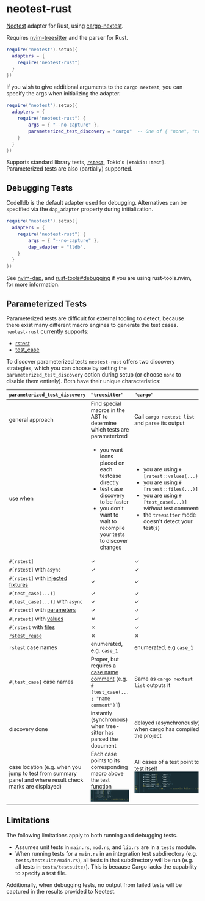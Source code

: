 # neotest-rust

[Neotest](https://github.com/rcarriga/neotest) adapter for Rust, using
[cargo-nextest](https://nexte.st/).

Requires [nvim-treesitter](https://github.com/nvim-treesitter/nvim-treesitter)
and the parser for Rust.

```lua
require("neotest").setup({
  adapters = {
    require("neotest-rust")
  }
})
```

If you wish to give additional arguments to the `cargo nextest`,
you can specify the args when initializing the adapter.

```lua
require("neotest").setup({
  adapters = {
    require("neotest-rust") {
        args = { "--no-capture" },
        parameterized_test_discovery = "cargo"  -- One of { "none", "treesitter", "cargo" }
    }
  }
})
```

Supports standard library tests, [`rstest`](https://github.com/la10736/rstest),
Tokio's `[#tokio::test]`. Parameterized tests are also (partially) supported.

## Debugging Tests

Codelldb is the default adapter used for debugging.
Alternatives can be specified via the `dap_adapter` property during initialization.

```lua
require("neotest").setup({
  adapters = {
    require("neotest-rust") {
        args = { "--no-capture" },
        dap_adapter = "lldb",
    }
  }
})
```

See [nvim-dap](https://github.com/mfussenegger/nvim-dap/wiki/Debug-Adapter-installation),
and [rust-tools#debugging](https://github.com/simrat39/rust-tools.nvim/wiki/Debugging) if you are using rust-tools.nvim,
for more information.

## Parameterized Tests

Parameterized tests are difficult for external tooling to detect, because there exist many different macro
engines to generate the test cases. `neotest-rust` currently supports:

* [rstest](https://crates.io/crates/rstest)
* [test_case](https://crates.io/crates/test-case)

To discover parameterized tests `neotest-rust` offers two discovery strategies, which you can choose by setting the `parameterized_test_discovery` option during setup (or choose `none` to disable them entirely). Both have their unique characteristics:

| `parameterized_test_discovery` | `"treesitter"` | `"cargo"` |
|:---------|:------------|:------|
| general approach | Find special macros in the AST to determine which tests are parameterized | Call `cargo nextest list` and parse its output |
| use when | <ul><li>you want icons placed on each testcase directly</li><li>test case discovery to be faster</li><li>you don't want to wait to recompile your tests to discover changes</li></ul> | <ul><li>you are using `#[rstest::values(...)]`</li><li>you are using `#[rstest::files(...)]`</li><li>you are using `#[test_case(...)]` _without_ test comments</li><li>the `treesitter` mode doesn't detect your test(s)</li></ul> |
| `#[rstest]` | ✓ | ✓ |
| `#[rstest]` with `async` | ✓ | ✓ |
| `#[rstest]` with [injected fixtures](https://docs.rs/rstest/latest/rstest/attr.rstest.html#injecting-fixtures) | ✓ | ✓ |
| `#[test_case(...)]` | ✓ | ✓ |
| `#[test_case(...)]` with `async` | ✓ | ✓ |
| `#[rstest]` with [parameters](https://docs.rs/rstest/latest/rstest/attr.rstest.html#use-specific-case-attributes) | ✓ | ✓ |
| `#[rstest]` with [values](https://docs.rs/rstest/latest/rstest/attr.rstest.html#values-lists) | ✗ | ✓ |
| `#[rstest` with [files](https://docs.rs/rstest/latest/rstest/attr.rstest.html#files-path-as-input-arguments) | ✗ | ✓ |
| [`rstest_reuse`](https://docs.rs/rstest/latest/rstest/attr.rstest.html#use-parametrize-definition-in-more-tests) | ✗ | ✗ |
| `rstest` case names | enumerated, e.g. `case_1` | enumerated, e.g `case_1` |
| `#[test_case]` case names | Proper, but requires a [case name comment](https://github.com/frondeus/test-case/wiki/Test-Names) (e.g. `#[test_case(... ; "name comment")]`) | Same as `cargo nextest list` outputs it |
| discovery done | instantly (synchronous) when tree-sitter has parsed the document| delayed (asynchronously) when cargo has compiled the project |
| case location (e.g. when you jump to test from summary panel and where result check marks are displayed) | Each case points to its corresponding macro above the test function ![_](./media/loc-treesitter.png) | All cases of a test point to test itself ![_](./media/loc-cargo.png) |


## Limitations

The following limitations apply to both running and debugging tests.

- Assumes unit tests in `main.rs`, `mod.rs`, and `lib.rs` are in a `tests`
  module.
- When running tests for a `main.rs` in an integration test subdirectory (e.g.
  `tests/testsuite/main.rs`), all tests in that subdirectory will be run (e.g.
  all tests in `tests/testsuite/`). This is because Cargo lacks the capability
  to specify a test file.

Additionally, when debugging tests, no output from failed tests will be captured in the results provided to Neotest.
